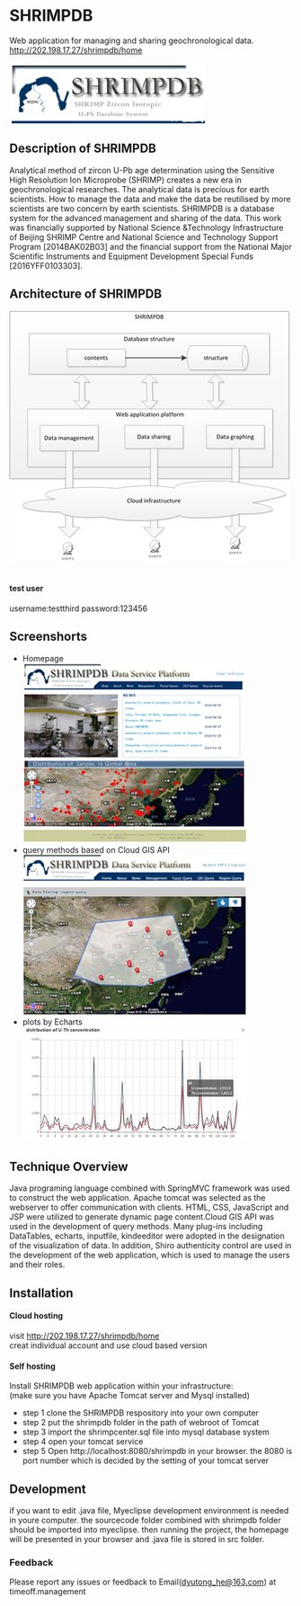 SHRIMPDB
===

Web application for managing and sharing geochronological data.  <br>
http://202.198.17.27/shrimpdb/home<br>

![SHRIMPDB](https://github.com/gggirltong/SHRIMPDB/blob/master/logo.png)   <br>
## Description of SHRIMPDB
Analytical method of zircon U-Pb age determination using the Sensitive High Resolution Ion Microprobe (SHRIMP) creates a new era in geochronological researches. The analytical data is precious for earth scientists. How to manage the data and make the data be reutilised by more scientists are two concern by earth scientists. SHRIMPDB is a database system for the advanced management and sharing of the data. This work was financially supported by National Science &Technology Infrastructure of Beijing SHRIMP Centre and National Science and Technology Support Program [2014BAK02B03] and the financial support from the National Major Scientific Instruments and Equipment Development Special Funds [2016YFF0103303].
## Architecture of SHRIMPDB
![SHRIMPDB](https://github.com/gggirltong/SHRIMPDB/blob/master/briefarchitecture.jpg)   <br>
#### test user
username:testthird   password:123456
## Screenshorts
* Homepage <br>
![Homepage](https://github.com/gggirltong/SHRIMPDB/blob/master/homepage.jpg)
* query methods based on Cloud GIS API <br>
![Cloudgisquery](https://github.com/gggirltong/SHRIMPDB/blob/master/cloudgisquery.jpg)
* plots by Echarts <br>
![plots](https://github.com/gggirltong/SHRIMPDB/blob/master/echartspage.jpg)
## Technique Overview
Java programing language combined with SpringMVC framework was used to construct the web application. Apache tomcat was selected as the webserver to offer communication with clients. HTML, CSS, JavaScript and JSP were utilized to generate dynamic page content.Cloud GIS API was used in the development of query methods. Many plug-ins including DataTables, echarts, inputfile, kindeeditor were adopted in the designation of the visualization of data. In addition, Shiro authenticity control are used in the development of the web application, which is used to manage the users and their roles.

## Installation
#### Cloud hosting
visit http://202.198.17.27/shrimpdb/home<br>
creat individual account and use cloud based version
#### Self hosting
Install SHRIMPDB web application within your infrastructure:<br>
(make sure you have Apache Tomcat server and Mysql installed)<br>
* step 1  clone the SHRIMPDB respository into your own computer 
* step 2  put the shrimpdb folder in the path of webroot of Tomcat
* step 3  import the shrimpcenter.sql file into mysql database system
* step 4  open your tomcat service
* step 5  Open http://localhost:8080/shrimpdb in your browser. the 8080 is port number which is decided by the setting of your tomcat server
## Development
if you want to edit .java file, Myeclipse development environment is needed in youre computer. the sourcecode folder combined with shrimpdb folder should be imported into myeclipse. then running the project, the homepage will be presented in your browser and .java file is stored in src folder.
### Feedback
Please report any issues or feedback to Email(dyutong_he@163.com) at timeoff.management
